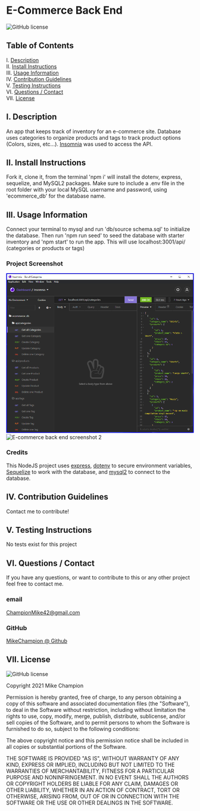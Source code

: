 # E-Commerce Back End

![GitHub license](https://img.shields.io/badge/license-MIT-blue.svg)

## Table of Contents

I. [Description](#description)  
II. [Install Instructions](#install-instructions)  
III. [Usage Information](#usage-information)  
IV. [Contribution Guidelines](#contribution-guidelines)  
V. [Testing Instructions](#testing-instructions)  
VI. [Questions / Contact](#contact)  
VII. [License](#license)

## <a id="description">I. Description</a>

An app that keeps track of inventory for an e-commerce site. Database uses categories to organize products and tags to track product options (Colors, sizes, etc...). <a href="https://insomnia.rest/" target="_blank">Insomnia</a> was used to access the API.

## <a id="install-instructions">II. Install Instructions</a>

Fork it, clone it, from the terminal 'npm i' will install the dotenv, express, sequelize, and MySQL2 packages. Make sure to include a .env file in the root folder with your local MySQL username and password, using 'ecommerce_db' for the database name.

## <a id="usage-information">III. Usage Information</a>

Connect your terminal to mysql and run 'db/source schema.sql' to initialize the database. Then run 'npm run seed' to seed the database with starter inventory and 'npm start' to run the app. This will use localhost:3001/api/ (categories or products or tags)

### Project Screenshot

![E-commerce back end screenshot 1](./assets/images/screenshot.png)
![E-commerce back end screenshot 2](./assets/images/screenshot2.png)

### Credits

This NodeJS project uses <a href="https://www.npmjs.com/package/express" target="_blank">express</a>, <a href="https://www.npmjs.com/package/dotenv" target="_blank">dotenv</a> to secure environment variables, <a href="https://www.npmjs.com/package/sequelize" target="_blank">Sequelize</a> to work with the database, and <a href="https://www.npmjs.com/package/mysql2" target="_blank">mysql2</a> to connect to the database.

## <a id="contribution-guidelines">IV. Contribution Guidelines</a>

Contact me to contribute!

## <a id="testing-instructions">V. Testing Instructions</a>

No tests exist for this project

## <a id="contact">VI. Questions / Contact</a>

If you have any questions, or want to contribute to this or any other project feel free to contact me.

### email

ChampionMike42@gmail.com

### GitHub

<a href="https://github.com/MikeChampion" target="_blank">MikeChampion @ Github</a>

## <a id="license">VII. License</a>

![GitHub license](https://img.shields.io/badge/license-MIT-blue.svg)

<p>Copyright 2021 Mike Champion</p> 
        <p>Permission is hereby granted, free of charge, to any person obtaining a copy of this software and associated documentation files (the "Software"), to deal in the Software without restriction, including without limitation the rights to use, copy, modify, merge, publish, distribute, sublicense, and/or sell copies of the Software, and to permit persons to whom the Software is furnished to do so, subject to the following conditions:</p>
        <p>The above copyright notice and this permission notice shall be included in all copies or substantial portions of the Software.</p>
        <p>THE SOFTWARE IS PROVIDED "AS IS", WITHOUT WARRANTY OF ANY KIND, EXPRESS OR IMPLIED, INCLUDING BUT NOT LIMITED TO THE WARRANTIES OF MERCHANTABILITY, FITNESS FOR A PARTICULAR PURPOSE AND NONINFRINGEMENT. IN NO EVENT SHALL THE AUTHORS OR COPYRIGHT HOLDERS BE LIABLE FOR ANY CLAIM, DAMAGES OR OTHER LIABILITY, WHETHER IN AN ACTION OF CONTRACT, TORT OR OTHERWISE, ARISING FROM, OUT OF OR IN CONNECTION WITH THE SOFTWARE OR THE USE OR OTHER DEALINGS IN THE SOFTWARE.</p>
